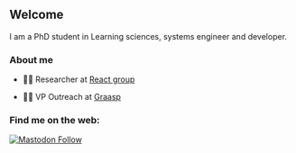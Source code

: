 ## Welcome

I am a PhD student in Learning sciences, systems engineer and developer.

### About me

- 🧑‍🔬 Researcher at [React group](https://react.epfl.ch/)

- 🧑‍🏫 VP Outreach at [Graasp](https://graasp.org/)

### Find me on the web:

[![Mastodon Follow](https://img.shields.io/mastodon/follow/107574864086421450?domain=https%3A%2F%2Ftooting.ch&label=tooting&style=social)](https://tooting.ch/@jeremy_la_scala)

<!--

### Me on Github

[![Jérémy's GitHub stats](https://github-readme-stats.vercel.app/api?username=swouf&show_icons=true&theme=transparent)](https://github.com/anuraghazra/github-readme-stats)

[![Top Langs](https://github-readme-stats.vercel.app/api/top-langs/?username=swouf)](https://github.com/anuraghazra/github-readme-stats)

-->
